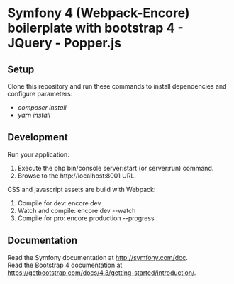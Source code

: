 Symfony 4 (Webpack-Encore) boilerplate with bootstrap 4 - JQuery - Popper.js
=======

## Setup
Clone this repository and run these commands to install dependencies and configure parameters:
* _composer install_
* _yarn install_

## Development
Run your application:  
1. Execute the php bin/console server:start (or server:run) command.  
2. Browse to the http://localhost:8001 URL.  
  
CSS and javascript assets are build with Webpack:
1. Compile for dev: encore dev
2. Watch and compile: encore dev --watch
3. Compile for pro: encore production --progress

## Documentation
Read the Symfony documentation at http://symfony.com/doc.  
Read the Bootstrap 4 documentation at https://getbootstrap.com/docs/4.3/getting-started/introduction/.
